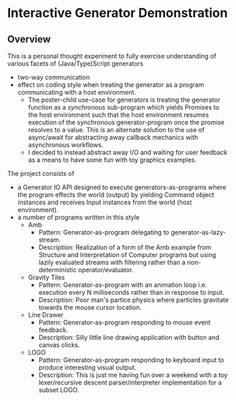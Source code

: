 # Interactive Generator Demonstration
## Overview
This is a personal thought experiment to fully exercise understanding of various facets of (Java/Type)Script generators
* two-way communication
* effect on coding style when treating the generator as a program communicating with a host environment.
  * The poster-child use-case for generators is treating the generator function as a _synchronous_ sub-program which yields Promises to the host environment such that the host environment resumes execution of the synchronous generator-program once the promise resolves to a value. This is an alternate solution to the use of async/await for abstracting away callback mechanics with asynchronous workflows.
  * I decided to instead abstract away I/O and waiting for user feedback as a means to have some fun with toy graphics examples.

The project consists of 
* a Generator IO API designed to execute generators-as-programs where the program effects the world (output) by yielding Command object instances and receives Input instances from the world (host environment).
* a number of programs written in this style
  * Amb 
    * Pattern: Generator-as-program delegating to generator-as-lazy-stream. 
    * Description: Realization of a form of the Amb example from Structure and Interpretation of Computer programs but using lazily evaluated streams with filtering rather than a non-deterministic operator/evaluator.
  * Gravity Tiles 
    * Pattern: Generator-as-program with an animation loop i.e. execution every N milliseconds rather than in response to input.
    * Description: Poor man's partice physics where particles gravitate towards the mouse cursor location.
  * Line Drawer
    * Pattern: Generator-as-program responding to mouse event feedback.
    * Description: Silly little line drawing application with button and canvas clicks.
  * LOGO
    * Pattern: Generator-as-program responding to keyboard input to produce interesting visual output.
    * Description: This is just me having fun over a weekend with a toy lexer/recursive descent parser/interpreter implementation for a subset LOGO. 

